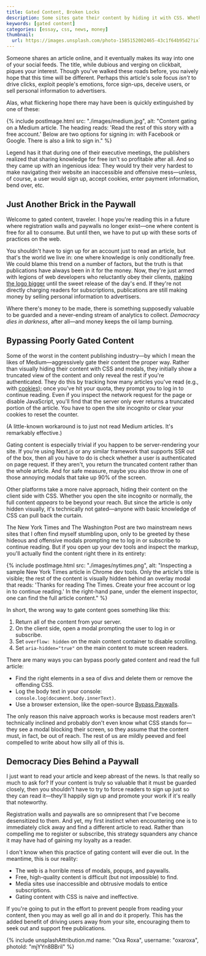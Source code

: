 ```yaml
---
title: Gated Content, Broken Locks
description: Some sites gate their content by hiding it with CSS. Whether you open the site incognito or normally, the full content appears to be beyond reach. But it's not—anyone can swing open the gate.
keywords: [gated content]
categories: [essay, css, news, money]
thumbnail:
  url: https://images.unsplash.com/photo-1585152002465-43c1f64b95d2?ixlib=rb-1.2.1&ixid=MnwxMjA3fDB8MHxwaG90by1wYWdlfHx8fGVufDB8fHx8&auto=format&fit=crop&w=1600&h=900&q=80
---
```


Someone shares an article online, and it eventually makes its way into one of your social feeds. The title, while dubious and verging on clickbait, piques your interest. Though you've walked these roads before, you naively hope that this time will be different. Perhaps this article's sole focus *isn't* to drive clicks, exploit people's emotions, force sign-ups, deceive users, or sell personal information to advertisers.

Alas, what flickering hope there may have been is quickly extinguished by one of these:

{% include postImage.html src: "./images/medium.jpg", alt: "Content gating on a Medium article. The heading reads: 'Read the rest of this story with a free account.' Below are two options for signing in: with Facebook or Google. There is also a link to sign in." %}

Legend has it that during one of their executive meetings, the publishers realized that sharing knowledge for free isn't so profitable after all. And so they came up with an ingenious idea: They would try their very hardest to make navigating their website an inaccessible and offensive mess—unless, of course, a user would sign up, accept cookies, enter payment information, bend over, etc.

## Just Another Brick in the Paywall

Welcome to gated content, traveler. I hope you're reading this in a future where registration walls and paywalls no longer exist—one where content is free for all to consume. But until then, we have to put up with these sorts of practices on the web.

You shouldn't have to sign up for an account just to read an article, but that's the world we live in: one where knowledge is only conditionally free. We could blame this trend on a number of factors, but the truth is that publications have always been in it for the money. Now, they're just armed with legions of web developers who reluctantly obey their clients, [making the logo bigger](https://www.youtube.com/watch?v=5AxwaszFbDw) until the sweet release of the day's end. If they're not directly charging readers for subscriptions, publications are still making money by selling personal information to advertisers.

Where there's money to be made, there is something supposedly valuable to be guarded and a never-ending stream of analytics to collect. _Democracy dies in darkness_, after all—and money keeps the oil lamp burning.

## Bypassing Poorly Gated Content

Some of the worst in the content publishing industry—by which I mean the likes of Medium—aggressively gate their content the proper way. Rather than visually hiding their content with CSS and modals, they initially show a truncated view of the content and only reveal the rest if you're authenticated. They do this by tracking how many articles you've read (e.g., with [cookies](/blog/what-are-cookies/)); once you've hit your quota, they prompt you to log in to continue reading. Even if you inspect the network request for the page or disable JavaScript, you'll find that the server only ever returns a truncated portion of the article. You have to open the site incognito or clear your cookies to reset the counter.

(A little-known workaround is to just not read Medium articles. It's remarkably effective.)

Gating content is especially trivial if you happen to be server-rendering your site. If you're using Next.js or any similar framework that supports SSR out of the box, then all you have to do is check whether a user is authenticated on page request. If they aren't, you return the truncated content rather than the whole article. And for safe measure, maybe you also throw in one of those annoying modals that take up 90% of the screen.

Other platforms take a more naive approach, hiding their content on the client side with CSS. Whether you open the site incognito or normally, the full content *appears* to be beyond your reach. But since the article is only hidden visually, it's technically not gated—anyone with basic knowledge of CSS can pull back the curtain.

The New York Times and The Washington Post are two mainstream news sites that I often find myself stumbling upon, only to be greeted by these hideous and offensive modals prompting me to log in or subscribe to continue reading. But if you open up your dev tools and inspect the markup, you'll actually find the content right there in its entirety:

{% include postImage.html src: "./images/nytimes.png", alt: "Inspecting a sample New York Times article in Chrome dev tools. Only the article's title is visible; the rest of the content is visually hidden behind an overlay modal that reads: 'Thanks for reading The Times. Create your free account or log in to continue reading.' In the right-hand pane, under the element inspector, one can find the full article content." %}

In short, the wrong way to gate content goes something like this:

1. Return all of the content from your server.
2. On the client side, open a modal prompting the user to log in or subscribe.
3. Set `overflow: hidden` on the main content container to disable scrolling.
4. Set `aria-hidden="true"` on the main content to mute screen readers.

There are many ways you can bypass poorly gated content and read the full article:

- Find the right elements in a sea of divs and delete them or remove the offending CSS.
- Log the body text in your console: `console.log(document.body.innerText)`.
- Use a browser extension, like the open-source [Bypass Paywalls](https://github.com/iamadamdev/bypass-paywalls-chrome).

The only reason this naive approach works is because most readers aren't technically inclined and probably don't even know what CSS stands for—they see a modal blocking their screen, so they assume that the content must, in fact, be out of reach. The rest of us are mildly peeved and feel compelled to write about how silly all of this is.

## Democracy Dies Behind a Paywall

I just want to read your article and keep abreast of the news. Is that really so much to ask for? If your content is truly so valuable that it must be guarded closely, then you shouldn't have to try to force readers to sign up just so they can read it—they'll happily sign up and promote your work if it's really that noteworthy.

Registration walls and paywalls are so omnipresent that I've become desensitized to them. And yet, my first instinct when encountering one is to immediately click away and find a different article to read. Rather than compelling me to register or subscribe, this strategy squanders any chance it may have had of gaining my loyalty as a reader.

I don't know when this practice of gating content will ever die out. In the meantime, this is our reality:

- The web is a horrible mess of modals, popups, and paywalls.
- Free, high-quality content is difficult (but not impossible) to find.
- Media sites use inaccessible and obtrusive modals to entice subscriptions.
- Gating content with CSS is naive and ineffective.

If you're going to put in the effort to prevent people from reading your content, then you may as well go all in and do it properly. This has the added benefit of driving users away from your site, encouraging them to seek out and support free publications.

{% include unsplashAttribution.md name: "Oxa Roxa", username: "oxaroxa", photoId: "mjYYn8BBriI" %}
